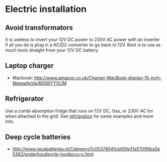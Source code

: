 # Electric installation

## Avoid transformators

It is useless to invert your 12V DC power to 230V AC power with an inverter if all you do is plug in a AC/DC converter to go back to 12V. Best is to use as much tools straight from your 12V DC battery.

## Laptop charger

- Macbook: http://www.amazon.co.uk/Charger-MacBook-display-15-inch-Magsafe/dp/B00KYYVLIM

## Refrigerator

Use a combi absorption fridge that runs on 12V DC, Gas, or 230V AC for when attached to the grid.
See [refrigration](refrigration.md) for some examples and more info.

## Deep cycle batteries

- http://www.racabatteries.nl/Category/1c05374041cb00fe31a57095ba3e5362/onderhoudsvrije-loodaccu-s.html
